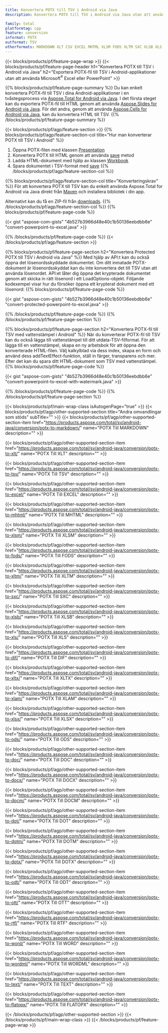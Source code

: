 ```yaml
---
title: Konvertera POTX till TSV i Android via Java
description: Konvertera POTX till TSV i Android via Java utan att använda Microsoft Excel eller PowerPoint

family: total
platformtag: cpp
feature: conversion
informat: POTX
outformat: TSV
otherformats: MARKDOWN XLT CSV EXCEL MHTML XLSM FODS XLTM SXC XLSB XLS DIF XLTX XLAM XLSX ODS DOC DOCX DOCM DOT DOTM DOTX ODT OTT RTF WORD WORDML TEXT FLATOPX
---
```

{{< blocks/products/pf/feature-page-wrap >}}
{{< blocks/products/pf/feature-page-header h1="Konvertera POTX till TSV i Android via Java" h2="Exportera POTX-fil till TSV i Android-applikationer utan att använda Microsoft<sup>&reg;</sup> Excel eller PowerPoint" >}}

{{% blocks/products/pf/feature-page-summary %}}
Du kan enkelt konvertera POTX-fil till TSV i dina Android-applikationer i en tvåstegsprocess via [Aspose.Total for Android via Java](https://products.aspose.com/total/android-java/). I det första steget kan du exportera POTX-fil till HTML genom att använda [Aspose.Slides for Android via Java](https://products.aspose.com/slides/android-java/). För det andra, genom att använda [Aspose.Cells for Android via Java](https://products.aspose.com/cells/android-java/), kan du konvertera HTML till TSV. 
{{% /blocks/products/pf/feature-page-summary  %}}

{{< blocks/products/pf/agp/feature-section >}}
{{% blocks/products/pf/agp/feature-section-col title="Hur man konverterar POTX till TSV i Android" %}}
1. Öppna POTX-filen med klassen [Presentation](https://reference.aspose.com/slides/java/com.aspose.slides/Presentation)
2. Konvertera POTX till HTML genom att använda [save](https://reference.aspose.com/slides/java/com.aspose.slides/Presentation#save-java.lang.String-int-com.aspose.slides.ISaveOptions-) metod
3. Ladda HTML-dokument med hjälp av klassen [Workbook](https://reference.aspose.com/cells/java/com.aspose.cells/Workbook)
4. Spara dokumentet i TSV-format med [save](https://reference.aspose.com/cells/java/com.aspose.cells/)
{{% /blocks/products/pf/agp/feature-section-col %}}

{{% blocks/products/pf/agp/feature-section-col title="Konverteringskrav" %}}
För att konvertera POTX till TSV kan du enkelt använda Aspose.Total for Android via Java direkt från [Maven](https://repository.aspose.com/webapp/#/artifacts/browse/tree/General/repo/com/aspose/aspose-total) och installera bibliotek i din app.

Alternativt kan du få en ZIP-fil från [downloads](https://downloads.aspose.com/total/androidjava).
{{% /blocks/products/pf/agp/feature-section-col %}}
{{% blocks/products/pf/feature-page-code %}}

{{< gist "aspose-com-gists" "4b527b3966d48e40c1b50136eebdbb6e" "convert-powerpoint-to-excel.java" >}}



{{% /blocks/products/pf/feature-page-code %}}
{{< /blocks/products/pf/agp/feature-section >}}

{{% blocks/products/pf/feature-page-section  h2="Konvertera Protected POTX till TSV i Android via Java" %}}
Med hjälp av API:t kan du också öppna det lösenordsskyddade dokumentet. Om ditt inmatade POTX-dokument är lösenordsskyddat kan du inte konvertera det till TSV utan att använda lösenordet. API:et låter dig öppna det krypterade dokumentet genom att skicka in rätt lösenord i ett LoadOptions-objekt. Följande kodexempel visar hur du försöker öppna ett krypterat dokument med ett lösenord:
{{% blocks/products/pf/feature-page-code %}}

{{< gist "aspose-com-gists" "4b527b3966d48e40c1b50136eebdbb6e" "convert-protected-powerpoint-to-excel.java" >}}

{{% /blocks/products/pf/feature-page-code  %}}
{{% /blocks/products/pf/feature-page-section %}}

{{% blocks/products/pf/feature-page-section  h2="Konvertera POTX-fil till TSV med vattenstämpel i Android" %}}
När du konverterar POTX-fil till TSV kan du också lägga till vattenstämpel till ditt utdata-TSV-filformat. För att lägga till en vattenstämpel, skapa en ny arbetsbok för att öppna den konverterade HTML-filen. Välj kalkylblad via dess index, skapa en form och använd dess addTextEffect-funktion, ställ in färger, transparens och mer. Efter det kan du spara ditt HTML-dokument som TSV med vattenstämpel.
{{% blocks/products/pf/feature-page-code %}}

{{< gist "aspose-com-gists" "4b527b3966d48e40c1b50136eebdbb6e" "convert-powerpoint-to-excel-with-watermark.java" >}}

{{% /blocks/products/pf/feature-page-code  %}}
{{% /blocks/products/pf/feature-page-section %}}

{{< blocks/products/pf/main-wrap-class isAutogenPage="true" >}}
{{< blocks/products/pf/agp/other-supported-section title="Andra omvandlingar som stöds" subTitle="" >}}
{{< blocks/products/pf/agp/other-supported-section-item href="https://products.aspose.com/total/sv/android-java/conversion/potx-to-markdown/" name="POTX Till MARKDOWN" description="" >}}

{{< blocks/products/pf/agp/other-supported-section-item href="https://products.aspose.com/total/sv/android-java/conversion/potx-to-xlt/" name="POTX Till XLT" description="" >}}

{{< blocks/products/pf/agp/other-supported-section-item href="https://products.aspose.com/total/sv/android-java/conversion/potx-to-tsv/" name="POTX Till TSV" description="" >}}

{{< blocks/products/pf/agp/other-supported-section-item href="https://products.aspose.com/total/sv/android-java/conversion/potx-to-excel/" name="POTX Till EXCEL" description="" >}}

{{< blocks/products/pf/agp/other-supported-section-item href="https://products.aspose.com/total/sv/android-java/conversion/potx-to-mhtml/" name="POTX Till MHTML" description="" >}}

{{< blocks/products/pf/agp/other-supported-section-item href="https://products.aspose.com/total/sv/android-java/conversion/potx-to-xlsm/" name="POTX Till XLSM" description="" >}}

{{< blocks/products/pf/agp/other-supported-section-item href="https://products.aspose.com/total/sv/android-java/conversion/potx-to-fods/" name="POTX Till FODS" description="" >}}

{{< blocks/products/pf/agp/other-supported-section-item href="https://products.aspose.com/total/sv/android-java/conversion/potx-to-xltm/" name="POTX Till XLTM" description="" >}}

{{< blocks/products/pf/agp/other-supported-section-item href="https://products.aspose.com/total/sv/android-java/conversion/potx-to-sxc/" name="POTX Till SXC" description="" >}}

{{< blocks/products/pf/agp/other-supported-section-item href="https://products.aspose.com/total/sv/android-java/conversion/potx-to-xlsb/" name="POTX Till XLSB" description="" >}}

{{< blocks/products/pf/agp/other-supported-section-item href="https://products.aspose.com/total/sv/android-java/conversion/potx-to-xls/" name="POTX Till XLS" description="" >}}

{{< blocks/products/pf/agp/other-supported-section-item href="https://products.aspose.com/total/sv/android-java/conversion/potx-to-dif/" name="POTX Till DIF" description="" >}}

{{< blocks/products/pf/agp/other-supported-section-item href="https://products.aspose.com/total/sv/android-java/conversion/potx-to-xltx/" name="POTX Till XLTX" description="" >}}

{{< blocks/products/pf/agp/other-supported-section-item href="https://products.aspose.com/total/sv/android-java/conversion/potx-to-xlam/" name="POTX Till XLAM" description="" >}}

{{< blocks/products/pf/agp/other-supported-section-item href="https://products.aspose.com/total/sv/android-java/conversion/potx-to-xlsx/" name="POTX Till XLSX" description="" >}}

{{< blocks/products/pf/agp/other-supported-section-item href="https://products.aspose.com/total/sv/android-java/conversion/potx-to-ods/" name="POTX Till ODS" description="" >}}

{{< blocks/products/pf/agp/other-supported-section-item href="https://products.aspose.com/total/sv/android-java/conversion/potx-to-doc/" name="POTX Till DOC" description="" >}}

{{< blocks/products/pf/agp/other-supported-section-item href="https://products.aspose.com/total/sv/android-java/conversion/potx-to-docx/" name="POTX Till DOCX" description="" >}}

{{< blocks/products/pf/agp/other-supported-section-item href="https://products.aspose.com/total/sv/android-java/conversion/potx-to-docm/" name="POTX Till DOCM" description="" >}}

{{< blocks/products/pf/agp/other-supported-section-item href="https://products.aspose.com/total/sv/android-java/conversion/potx-to-dot/" name="POTX Till DOT" description="" >}}

{{< blocks/products/pf/agp/other-supported-section-item href="https://products.aspose.com/total/sv/android-java/conversion/potx-to-dotm/" name="POTX Till DOTM" description="" >}}

{{< blocks/products/pf/agp/other-supported-section-item href="https://products.aspose.com/total/sv/android-java/conversion/potx-to-dotx/" name="POTX Till DOTX" description="" >}}

{{< blocks/products/pf/agp/other-supported-section-item href="https://products.aspose.com/total/sv/android-java/conversion/potx-to-odt/" name="POTX Till ODT" description="" >}}

{{< blocks/products/pf/agp/other-supported-section-item href="https://products.aspose.com/total/sv/android-java/conversion/potx-to-ott/" name="POTX Till OTT" description="" >}}

{{< blocks/products/pf/agp/other-supported-section-item href="https://products.aspose.com/total/sv/android-java/conversion/potx-to-rtf/" name="POTX Till RTF" description="" >}}

{{< blocks/products/pf/agp/other-supported-section-item href="https://products.aspose.com/total/sv/android-java/conversion/potx-to-word/" name="POTX Till WORD" description="" >}}

{{< blocks/products/pf/agp/other-supported-section-item href="https://products.aspose.com/total/sv/android-java/conversion/potx-to-wordml/" name="POTX Till WORDML" description="" >}}

{{< blocks/products/pf/agp/other-supported-section-item href="https://products.aspose.com/total/sv/android-java/conversion/potx-to-text/" name="POTX Till TEXT" description="" >}}

{{< blocks/products/pf/agp/other-supported-section-item href="https://products.aspose.com/total/sv/android-java/conversion/potx-to-flatopx/" name="POTX Till FLATOPX" description="" >}}


{{< /blocks/products/pf/agp/other-supported-section >}}
{{< /blocks/products/pf/main-wrap-class >}}
{{< /blocks/products/pf/feature-page-wrap >}}